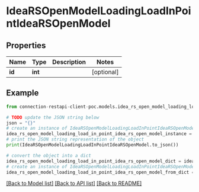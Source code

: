 # IdeaRSOpenModelLoadingLoadInPointIdeaRSOpenModel


## Properties

Name | Type | Description | Notes
------------ | ------------- | ------------- | -------------
**id** | **int** |  | [optional] 

## Example

```python
from connection-restapi-client-poc.models.idea_rs_open_model_loading_load_in_point_idea_rs_open_model import IdeaRSOpenModelLoadingLoadInPointIdeaRSOpenModel

# TODO update the JSON string below
json = "{}"
# create an instance of IdeaRSOpenModelLoadingLoadInPointIdeaRSOpenModel from a JSON string
idea_rs_open_model_loading_load_in_point_idea_rs_open_model_instance = IdeaRSOpenModelLoadingLoadInPointIdeaRSOpenModel.from_json(json)
# print the JSON string representation of the object
print(IdeaRSOpenModelLoadingLoadInPointIdeaRSOpenModel.to_json())

# convert the object into a dict
idea_rs_open_model_loading_load_in_point_idea_rs_open_model_dict = idea_rs_open_model_loading_load_in_point_idea_rs_open_model_instance.to_dict()
# create an instance of IdeaRSOpenModelLoadingLoadInPointIdeaRSOpenModel from a dict
idea_rs_open_model_loading_load_in_point_idea_rs_open_model_from_dict = IdeaRSOpenModelLoadingLoadInPointIdeaRSOpenModel.from_dict(idea_rs_open_model_loading_load_in_point_idea_rs_open_model_dict)
```
[[Back to Model list]](../README.md#documentation-for-models) [[Back to API list]](../README.md#documentation-for-api-endpoints) [[Back to README]](../README.md)


